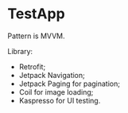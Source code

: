 # TestApp

Pattern is MVVM.

Library:
  - Retrofit;
  - Jetpack Navigation;
  - Jetpack Paging for pagination;
  - Coil for image loading;
  - Kaspresso for UI testing.
